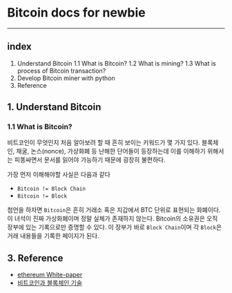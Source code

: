 # Bitcoin docs for newbie
---

## index
1. Understand Bitcoin
1.1 What is Bitcoin?
1.2 What is mining?
1.3 What is process of Bitcoin transaction?
2. Develop Bitcoin miner with python
3. Reference

## 1. Understand Bitcoin
### 1.1 What is Bitcoin?
비트코인이 무엇인지 처음 알아보려 할 때 흔히 보이는 키워드가 몇 가지 있다. 블록체인, 채굴, 논스(nonce), 가상화폐 등 난해한 단어들이 등장하는데 이를 이해하기 위해서는 피똥싸면서 문서를 읽어야 가능하기 때문에 굉장히 불편하다.

가장 먼저 이해해야할 사실은 다음과 같다
* `Bitcoin != Block Chain`
* `Bitcoin != Block`

첨언을 하자면 `Bitcoin`은 흔히 거래소 혹은 지갑에서 BTC 단위로 표현되는 화폐이다. 이 녀석이 진짜 가상화폐이며 정말 실체가 존재하지 않는다. Bitcoin의 소유권은 오직 장부에 있는 기록으로만 증명할 수 있다. 이 장부가 바로 `Block Chain`이며 각 `Block`은 거래 내용들을 기록한 페이지가 된다.





## 3. Reference

* [ethereum White-paper](https://github.com/ethereum/wiki/wiki/White-Paper)
* [비트코인과 블록체인 기술](http://d2.naver.com/helloworld/8237898)
